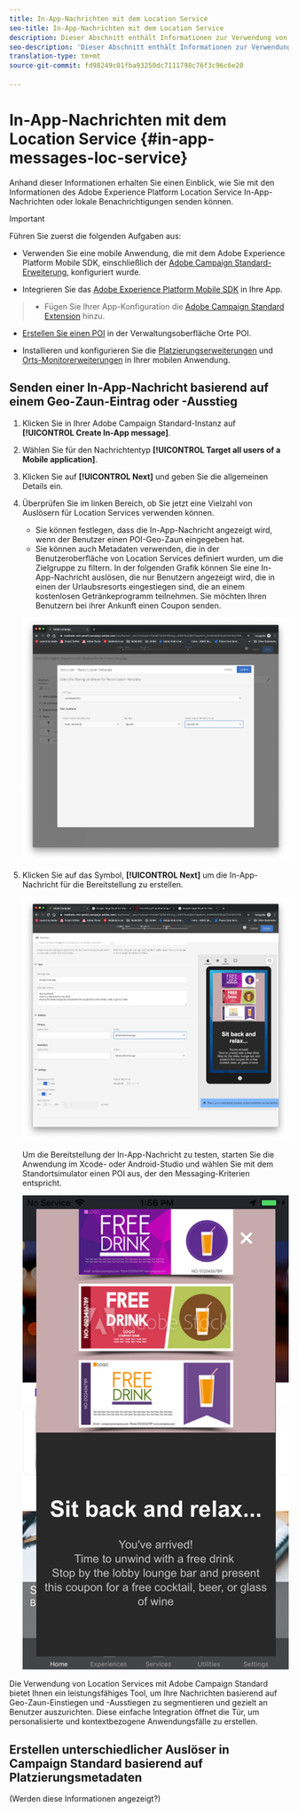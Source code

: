 ```yaml
---
title: In-App-Nachrichten mit dem Location Service
seo-title: In-App-Nachrichten mit dem Location Service
description: Dieser Abschnitt enthält Informationen zur Verwendung von Push-Nachrichten in Campaign Standard mit In-App-Nachrichten in Campaign Standard.
seo-description: 'Dieser Abschnitt enthält Informationen zur Verwendung von "Push-Nachrichten in Campaign Standard"mit In-App-Nachrichten in Campaign Standard. '
translation-type: tm+mt
source-git-commit: fd98249c01fba93250dc7111798c76f3c96c6e20

---
```



# In-App-Nachrichten mit dem Location Service {#in-app-messages-loc-service}

Anhand dieser Informationen erhalten Sie einen Einblick, wie Sie mit den Informationen des Adobe Experience Platform Location Service In-App-Nachrichten oder lokale Benachrichtigungen senden können.

>[!IMPORTANT]
>
>Führen Sie zuerst die folgenden Aufgaben aus:
>
>* Verwenden Sie eine mobile Anwendung, die mit dem Adobe Experience Platform Mobile SDK, einschließlich der [Adobe Campaign Standard-Erweiterung](https://aep-sdks.gitbook.io/docs/using-mobile-extensions/adobe-campaign-standard), konfiguriert wurde.
   >
   >
* Integrieren Sie das [Adobe Experience Platform Mobile SDK](https://aep-sdks.gitbook.io/docs/getting-started/get-the-sdk) in Ihre App.
>* Fügen Sie Ihrer App-Konfiguration die [Adobe Campaign Standard Extension](https://aep-sdks.gitbook.io/docs/using-mobile-extensions/adobe-campaign-standard) hinzu.
   >
   >
* [Erstellen Sie einen POI](/help/poi-mgmt-ui/create-a-poi-ui.md) in der Verwaltungsoberfläche Orte POI.
   >
   >
* Installieren und konfigurieren Sie die [Platzierungserweiterungen](/help/places-ext-aep-sdks/places-extension/places-extension.md) und [Orts-Monitorerweiterungen](/help/places-ext-aep-sdks/places-monitor-extension/places-monitor-extension.md) in Ihrer mobilen Anwendung.


## Senden einer In-App-Nachricht basierend auf einem Geo-Zaun-Eintrag oder -Ausstieg

1. Klicken Sie in Ihrer Adobe Campaign Standard-Instanz auf **[!UICONTROL Create In-App message]**.
2. Wählen Sie für den Nachrichtentyp **[!UICONTROL Target all users of a Mobile application]**.
3. Klicken Sie auf **[!UICONTROL Next]** und geben Sie die allgemeinen Details ein.
4. Überprüfen Sie im linken Bereich, ob Sie jetzt eine Vielzahl von Auslösern für Location Services verwenden können.

   * Sie können festlegen, dass die In-App-Nachricht angezeigt wird, wenn der Benutzer einen POI-Geo-Zaun eingegeben hat.
   * Sie können auch Metadaten verwenden, die in der Benutzeroberfläche von Location Services definiert wurden, um die Zielgruppe zu filtern.
   In der folgenden Grafik können Sie eine In-App-Nachricht auslösen, die nur Benutzern angezeigt wird, die in einen der Urlaubsresorts eingestiegen sind, die an einem kostenlosen Getränkeprogramm teilnehmen. Sie möchten Ihren Benutzern bei ihrer Ankunft einen Coupon senden.

   !["In-App-Nachrichten-Orte-Metadaten"](/help/assets/last-entered-vacation.png)

5. Klicken Sie auf das Symbol, **[!UICONTROL Next]** um die In-App-Nachricht für die Bereitstellung zu erstellen.

   !["Ereignis erstellen"](/help/assets/prepare-ACS.png)

   Um die Bereitstellung der In-App-Nachricht zu testen, starten Sie die Anwendung im Xcode- oder Android-Studio und wählen Sie mit dem Standortsimulator einen POI aus, der den Messaging-Kriterien entspricht.

   !["trinken Coupon"](/help/assets/drink-coupon-on-app.png)


Die Verwendung von Location Services mit Adobe Campaign Standard bietet Ihnen ein leistungsfähiges Tool, um Ihre Nachrichten basierend auf Geo-Zaun-Einstiegen und -Ausstiegen zu segmentieren und gezielt an Benutzer auszurichten. Diese einfache Integration öffnet die Tür, um personalisierte und kontextbezogene Anwendungsfälle zu erstellen.

## Erstellen unterschiedlicher Auslöser in Campaign Standard basierend auf Platzierungsmetadaten

(Werden diese Informationen angezeigt?)